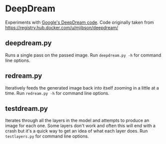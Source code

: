 # DeepDream
Experiments with [Google's DeepDream code](http://googleresearch.blogspot.ch/2015/07/deepdream-code-example-for-visualizing.html). Code originally taken from https://registry.hub.docker.com/u/mjibson/deepdream/

## deepdream.py
Runs a single pass on the passed image. Run `deepdream.py -h` for command line options.

## redream.py
Iteratively feeds the generated image back into itself zooming in a little at a time. Run `redream.py -h` for command line options.

## testdream.py
Iterates through all the layers in the model and attempts to produce an image for each one. Some layers don't work and often this will end with a crash but it's a quick way to get an idea of what each layer does. Run `testlayers.py` for command line options.
